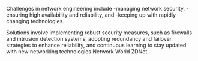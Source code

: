 Challenges in network engineering include
-managing network security,
-ensuring high availability and reliability, and 
-keeping up with rapidly changing technologies.

Solutions involve implementing robust security measures, such as firewalls and intrusion detection systems, adopting redundancy and failover strategies to enhance reliability, and continuous learning to stay updated with new networking technologies​ Network World​​ ZDNet​.
